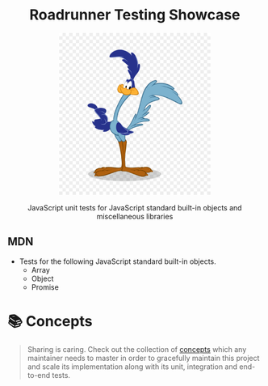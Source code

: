 <h1 align="center">Roadrunner Testing Showcase</h1>

<p align="center">
  <img width="300px" src="roadrunner.jpeg">
</p>

<p align="center">JavaScript unit tests for JavaScript standard built-in objects and miscellaneous libraries</p>

## MDN

- Tests for the following JavaScript standard built-in objects.
  - Array
  - Object
  - Promise

# 📚 Concepts

> Sharing is caring. Check out the collection of [concepts](https://github.com/papillonbits/papillonbits/blob/master/.docs/concepts.md) which any maintainer needs to master in order to gracefully maintain this project and scale its implementation along with its unit, integration and end-to-end tests.
